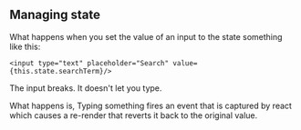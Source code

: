 ## Managing state

What happens when you set the value of an input to the state something like this:

```
<input type="text" placeholder="Search" value={this.state.searchTerm}/>
```

The input breaks. It doesn't let you type. 

What happens is, Typing something fires an event that is captured by react which causes a re-render that reverts it back to the original value.
